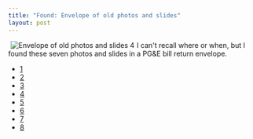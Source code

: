 ```yaml
---
title: "Found: Envelope of old photos and slides"
layout: post
---
```


<a href="http://blog.classicalcode.com/wp-content/uploads/2008/02/photo-0039.jpg" title="Envelope of old photos and slides 4"><img src="http://blog.classicalcode.com/wp-content/uploads/2008/02/photo-0039.thumbnail.jpg" alt="Envelope of old photos and slides 4" align="left" hspace="5" /></a>I can't recall where or when, but I found these seven photos and slides in a PG&amp;E bill return envelope.

- <a href="http://blog.classicalcode.com/wp-content/uploads/2008/02/photo-0043.jpg" title="Envelope of old photos and slides 1">1</a>
- <a href="http://blog.classicalcode.com/wp-content/uploads/2008/02/photo-0042.jpg" title="Envelope of old photos and slides 2">2</a>
- <a href="http://blog.classicalcode.com/wp-content/uploads/2008/02/photo-0042.jpg" title="Envelope of old photos and slides 2">3</a>
- <a href="http://blog.classicalcode.com/wp-content/uploads/2008/02/photo-0041.jpg" title="Envelope of old photos and slides 3">4</a>
- <a href="http://blog.classicalcode.com/wp-content/uploads/2008/02/photo-0041.jpg" title="Envelope of old photos and slides 3">5</a>
- <a href="http://blog.classicalcode.com/wp-content/uploads/2008/02/photo-0038.jpg" title="Envelope of old photos and slides 5">6</a>
- <a href="http://blog.classicalcode.com/wp-content/uploads/2008/02/photo-0037.jpg" title="Envelope of old photos and slides 6">7</a>
- <a href="http://blog.classicalcode.com/wp-content/uploads/2008/02/photo-0036.jpg" title="Envelope of old photos and slides 7">8</a>
